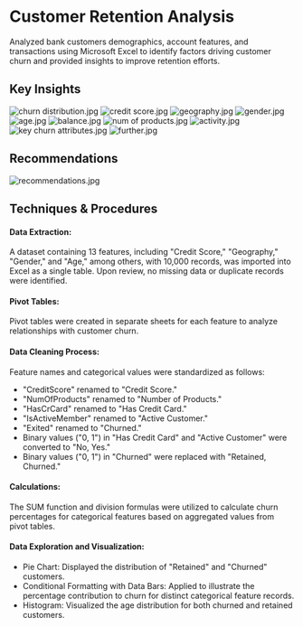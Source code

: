 # Customer Retention Analysis

Analyzed bank customers demographics, account features, and transactions using Microsoft Excel to identify factors driving customer churn and provided insights to improve retention efforts.

## Key Insights
![churn distribution.jpg](https://github.com/jakejosh6751/Bank-Customer-Retention-Analysis/blob/main/churn%20distribution.jpg)
![credit score.jpg](https://github.com/jakejosh6751/Bank-Customer-Retention-Analysis/blob/main/credit%20score.jpg)
![geography.jpg](https://github.com/jakejosh6751/Bank-Customer-Retention-Analysis/blob/main/geography.jpg)
![gender.jpg](https://github.com/jakejosh6751/Bank-Customer-Retention-Analysis/blob/main/gender.jpg)
![age.jpg](https://github.com/jakejosh6751/Bank-Customer-Retention-Analysis/blob/main/age.jpg)
![balance.jpg](https://github.com/jakejosh6751/Bank-Customer-Retention-Analysis/blob/main/balance.jpg)
![num of products.jpg](https://github.com/jakejosh6751/Bank-Customer-Retention-Analysis/blob/main/num%20of%20products.jpg)
![activity.jpg](https://github.com/jakejosh6751/Bank-Customer-Retention-Analysis/blob/main/activity.jpg)
![key churn attributes.jpg](https://github.com/jakejosh6751/Bank-Customer-Retention-Analysis/blob/main/key%20churn%20attributes.jpg)
![further.jpg](https://github.com/jakejosh6751/Bank-Customer-Retention-Analysis/blob/main/further.jpg)

## Recommendations
![recommendations.jpg](https://github.com/jakejosh6751/Bank-Customer-Retention-Analysis/blob/main/recommendations.jpg)

## Techniques & Procedures

#### Data Extraction:
A dataset containing 13 features, including "Credit Score," "Geography," "Gender," and "Age," among others, with 10,000 records, was imported into Excel as a single table. Upon review, no missing data or duplicate records were identified.

#### Pivot Tables:
Pivot tables were created in separate sheets for each feature to analyze relationships with customer churn.

#### Data Cleaning Process:
Feature names and categorical values were standardized as follows:

- "CreditScore" renamed to "Credit Score."
- "NumOfProducts" renamed to "Number of Products."
- "HasCrCard" renamed to "Has Credit Card."
- "IsActiveMember" renamed to "Active Customer."
- "Exited" renamed to "Churned."
- Binary values ("0, 1") in "Has Credit Card" and "Active Customer" were converted to "No, Yes."
- Binary values ("0, 1") in "Churned" were replaced with "Retained, Churned."

#### Calculations:
The SUM function and division formulas were utilized to calculate churn percentages for categorical features based on aggregated values from pivot tables.

#### Data Exploration and Visualization:
- Pie Chart: Displayed the distribution of "Retained" and "Churned" customers.
- Conditional Formatting with Data Bars: Applied to illustrate the percentage contribution to churn for distinct categorical feature records.
- Histogram: Visualized the age distribution for both churned and retained customers.
